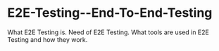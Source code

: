 # E2E-Testing--End-To-End-Testing
What E2E Testing is. Need of E2E Testing. What tools are used in E2E Testing and how they work.
